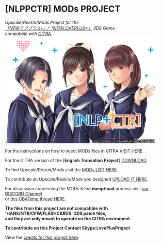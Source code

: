 # [NLPPCTR] MODs PROJECT

*Upscale/Reskin/Mods Project for the<br />
[「NEWラブプラス+」/「NEWLOVEPLUS+」](https://www.youtube.com/watch?v=Sz6p45GsLJQ) 3DS Game,<br />
compatible with [CITRA](https://citra-emulator.com/).*<br />
![ScreenShot](https://github.com/LovePlusProject/NLPPCTR/blob/b43733e967abdc54355c80562ffd97773f4f64f1/%5BNLPPCTR%5D.png)

For the instructions on how to inject MODs files in CITRA [VISIT HERE](___)

For the CITRA version of the [**English Transation Project**] [DOWNLOAD](___).

To find Upscale/Reskin/Mods visit the [MODs LIST HERE](___).

To contribute an Upscale/Reskin/Mods you designed [UPLOAD IT HERE](https://gbatemp.net/threads/project-newloveplus-custom-mods-thread.412840/).

For discussion concerning the MODs & the **dump/load** process visit [our DISCORD Channel](https://discord.gg/Mn8DSXJc)<br />
or [this GBATemp thread HERE](https://gbatemp.net/threads/project-newloveplus-custom-mods-thread.412840/).

**The files from this project are not compatible with 'HANS/NTR/CFW/FLASHCARDS' 3DS patch files,<br />
and they are only meant to operate on the CITRA enviroment.**

**To contribute on this Project Contact Skype:LovePlusProject**

View the [credits for this project here](___).
